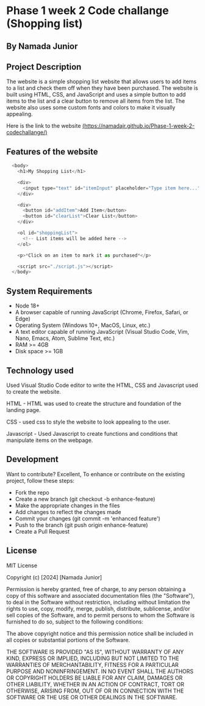 # Phase 1 week 2 Code challange (Shopping list)

## By Namada Junior

## Project Description


The website is a simple shopping list website that allows users to add items to a list and check them off when they have been purchased. The website is built using HTML, CSS, and JavaScript and uses a simple button to add items to the list and a clear button to remove all items from the list. The website also uses some custom fonts and colors to make it visually appealing.

Here is the link to the website [(https://namadajr.github.io/Phase-1-week-2-codechallange/)](https://namadajr.github.io/Phase-1-week-2-codechallange/)


## Features of the website

```js
  <body>
    <h1>My Shopping List</h1>

    <div>
      <input type="text" id="itemInput" placeholder="Type item here..." />
    </div>

    <div>
      <button id="addItem">Add Item</button>
      <button id="clearList">Clear List</button>
    </div>

    <ol id="shoppingList">
      <!-- List items will be added here -->
    </ol>

    <p>*Click on an item to mark it as purchased*</p>

    <script src="./script.js"></script>
  </body>
```


## System Requirements

- Node 18+
- A browser capable of running JavaScript (Chrome, Firefox, Safari, or Edge)
- Operating System (Windows 10+, MacOS, Linux, etc.)
- A text editor capable of running JavaScript (Visual Studio Code, Vim, Nano, Emacs, Atom, Sublime Text, etc.)
- RAM >= 4GB
- Disk space >= 1GB

## Technology used

Used Visual Studio Code editor to write the HTML, CSS and Javascript used to create the website.

HTML - HTML was used to create the structure and foundation of the landing page.

CSS - used css to style the website to look appealing to the user.

Javascript - Used Javascript to create functions and conditions that manipulate items on the webpage.

## Development

Want to contribute? Excellent, To enhance or contribute on the existing project, follow these steps:

- Fork the repo
- Create a new branch (git checkout -b enhance-feature)
- Make the appropriate changes in the files
- Add changes to reflect the changes made
- Commit your changes (git commit -m 'enhanced feature')
- Push to the branch (git push origin enhance-feature)
- Create a Pull Request

## License

MIT License

Copyright (c) [2024] [Namada Junior]

Permission is hereby granted, free of charge, to any person obtaining a copy
of this software and associated documentation files (the "Software"), to deal
in the Software without restriction, including without limitation the rights
to use, copy, modify, merge, publish, distribute, sublicense, and/or sell
copies of the Software, and to permit persons to whom the Software is
furnished to do so, subject to the following conditions:

The above copyright notice and this permission notice shall be included in all
copies or substantial portions of the Software.

THE SOFTWARE IS PROVIDED "AS IS", WITHOUT WARRANTY OF ANY KIND, EXPRESS OR
IMPLIED, INCLUDING BUT NOT LIMITED TO THE WARRANTIES OF MERCHANTABILITY,
FITNESS FOR A PARTICULAR PURPOSE AND NONINFRINGEMENT. IN NO EVENT SHALL THE
AUTHORS OR COPYRIGHT HOLDERS BE LIABLE FOR ANY CLAIM, DAMAGES OR OTHER
LIABILITY, WHETHER IN AN ACTION OF CONTRACT, TORT OR OTHERWISE, ARISING FROM,
OUT OF OR IN CONNECTION WITH THE SOFTWARE OR THE USE OR OTHER DEALINGS IN THE
SOFTWARE.